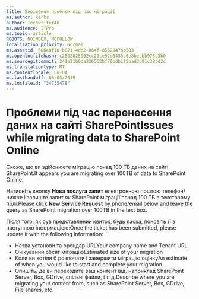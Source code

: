 ```yaml
---
title: Вирішення проблем під час міграції
ms.author: kirks
author: Techwriter40
ms.audience: ITPro
ms.topic: article
ROBOTS: NOINDEX, NOFOLLOW
localization_priority: Normal
ms.assetid: 686e8f18-b871-4dd2-864f-8562947ab583
ms.openlocfilehash: c2502825962cc20ce92d6433c6e8bebbb978d3b0
ms.sourcegitcommit: 241e21b6da226563bf70bdb1f5bad3d91c38cd2c
ms.translationtype: MT
ms.contentlocale: uk-UA
ms.lasthandoff: 06/05/2019
ms.locfileid: "34735478"
---
```

# <a name="issues-while-migrating-data-to-sharepoint-online"></a><span data-ttu-id="fd607-102">Проблеми під час перенесення даних на сайті SharePoint</span><span class="sxs-lookup"><span data-stu-id="fd607-102">Issues while migrating data to SharePoint Online</span></span>

<span data-ttu-id="fd607-103">Схоже, що ви здійснюєте міграцію понад 100 ТБ даних на сайті SharePoint.</span><span class="sxs-lookup"><span data-stu-id="fd607-103">It appears you are migrating over 100TB of data to SharePoint Online.</span></span>

<span data-ttu-id="fd607-104">Натисніть кнопку **Нова послуга запит** електронною поштою телефон/нижче і залиште запит як SharePoint міграції понад 100 ТБ в текстовому полі.</span><span class="sxs-lookup"><span data-stu-id="fd607-104">Please click **New Service Request** by phone/email below and leave the query as SharePoint migration over 100TB in the text box.</span></span>

<span data-ttu-id="fd607-105">Після того, як був представлений квиток, будь ласка, поновіть її з наступною інформацією:</span><span class="sxs-lookup"><span data-stu-id="fd607-105">Once the ticket has been submitted, please update it with the following information:</span></span> 

- <span data-ttu-id="fd607-106">Назва установи та орендар URL</span><span class="sxs-lookup"><span data-stu-id="fd607-106">Your company name and Tenant URL</span></span>
- <span data-ttu-id="fd607-107">Очікуваний обсяг міграцію</span><span class="sxs-lookup"><span data-stu-id="fd607-107">Estimated size of your migration</span></span>
- <span data-ttu-id="fd607-108">Коли ви хотіли б розпочати і завершити міграцію оцінку</span><span class="sxs-lookup"><span data-stu-id="fd607-108">An estimate of when you would like to start and complete your migration</span></span>
- <span data-ttu-id="fd607-109">Опишіть, де ви переходите ваш контент від, наприклад SharePoint Server, Box, GDrive, спільні файли, і т. д.</span><span class="sxs-lookup"><span data-stu-id="fd607-109">Describe where you are migrating your content from, such as SharePoint Server, Box, GDrive, File shares, etc.</span></span>


  

